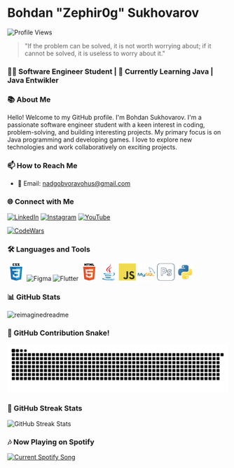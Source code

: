# Bohdan "Zephir0g" Sukhovarov

![Profile Views](https://komarev.com/ghpvc/?username=Zephir0g&color=brightgreen)

> "If the problem can be solved, it is not worth worrying about; if it cannot be solved, it is useless to worry about it."

### 👨‍💻 Software Engineer Student | 🌱 Currently Learning Java |  Java Entwikler 

### 📚 About Me

Hello! Welcome to my GitHub profile. I'm Bohdan Sukhovarov. I'm a passionate software engineer student with a keen interest in coding, problem-solving, and building interesting projects. My primary focus is on Java programming and developing games. I love to explore new technologies and work collaboratively on exciting projects.

### 📫 How to Reach Me

- 📧 Email: [nadgobvoravohus@gmail.com](mailto:nadgobvoravohus@gmail.com)

### 🌐 Connect with Me

[![LinkedIn](https://img.shields.io/badge/LinkedIn-%230077B5.svg?&style=for-the-badge&logo=linkedin&logoColor=white)](https://www.linkedin.com/in/bohdan-sukhovarov/)
[![Instagram](https://img.shields.io/badge/Instagram-%23E4405F.svg?&style=for-the-badge&logo=instagram&logoColor=white)](https://instagram.com/bogdp_26)
[![YouTube](https://img.shields.io/badge/YouTube-%23FF0000.svg?&style=for-the-badge&logo=youtube&logoColor=white)](https://www.youtube.com/channel/UCJ-2z07hsxrF3DkI8bD97NQ)

[![CodeWars](https://www.codewars.com/users/Zephir0g/badges/large)](https://www.codewars.com/users/Zephir0g)

### 🛠️ Languages and Tools

<p align="left">
  <img src="https://raw.githubusercontent.com/devicons/devicon/master/icons/css3/css3-original-wordmark.svg" alt="CSS3" width="40" height="40"/>
  <img src="https://www.vectorlogo.zone/logos/figma/figma-icon.svg" alt="Figma" width="40" height="40"/>
  <img src="https://www.vectorlogo.zone/logos/flutterio/flutterio-icon.svg" alt="Flutter" width="40" height="40"/>
  <img src="https://raw.githubusercontent.com/devicons/devicon/master/icons/html5/html5-original-wordmark.svg" alt="HTML5" width="40" height="40"/>
  <img src="https://raw.githubusercontent.com/devicons/devicon/master/icons/java/java-original.svg" alt="Java" width="40" height="40"/>
  <img src="https://raw.githubusercontent.com/devicons/devicon/master/icons/javascript/javascript-original.svg" alt="JavaScript" width="40" height="40"/>
  <img src="https://raw.githubusercontent.com/devicons/devicon/master/icons/mysql/mysql-original-wordmark.svg" alt="MySQL" width="40" height="40"/>
  <img src="https://raw.githubusercontent.com/devicons/devicon/master/icons/photoshop/photoshop-line.svg" alt="Photoshop" width="40" height="40"/>
  <img src="https://raw.githubusercontent.com/devicons/devicon/master/icons/python/python-original.svg" alt="Python" width="40" height="40"/>
</p>

### 📊 GitHub Stats

<img src="https://myreadme.vercel.app/api/embed/Zephir0g?panels=userstatistics,toprepositories,toplanguages,commitgraph" alt="reimaginedreadme" />

### 🐍 GitHub Contribution Snake!

<!-- ![Snake animation](https://github.com/Zephir0g/Zephir0g/blob/output/github-contribution-grid-snake.svg) -->
<picture>
  <source media="(prefers-color-scheme: dark)"  srcset="https://raw.githubusercontent.com/Zephir0g/Zephir0g/output/github-contribution-grid-snake-dark.svg"/>
  <source media="(prefers-color-scheme: light)" srcset="https://raw.githubusercontent.com/Zephir0g/Zephir0g/output/github-contribution-grid-snake.svg" />
  <img alt="github-snake" src="https://raw.githubusercontent.com/Zephir0g/Zephir0g/output/github-contribution-grid-snake.svg" />
</picture>

### 🚀 GitHub Streak Stats

![GitHub Streak Stats](https://github-readme-streak-stats.herokuapp.com/?user=Zephir0g&theme=tokyonight)

### 🎶 Now Playing on Spotify

<a href="https://open.spotify.com/user/6vq1yanwt3koyfl3m5hwe0o3b?si=3d59a6e169f94957">
  <img src="https://spotify-readme-zephir0g.vercel.app/api?theme=dark" alt="Current Spotify Song">
</a>
